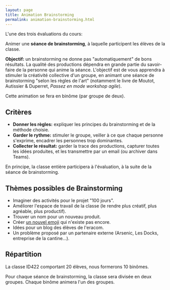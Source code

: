 ```yaml
---
layout: page
title: Animation Brainstorming
permalink: animation-brainstorming.html
---
```


L'une des trois évaluations du cours: 

Animer une **séance de brainstorming**, à laquelle participent les élèves de la classe.

**Objectif:** un brainstorming ne donne pas "automatiquement" de bons résultats. La qualité des productions dépendra en grande partie du savoir-faire de la personne qui anime la séance. L'objectif est de vous apprendra à stimuler la créativité collective d'un groupe, en animant une séance de brainstorming "selon les règles de l'art" (notamment le livre de Moutot, Autissier & Duperret, *Passez en mode workshop agile*).

Cette animation se fera en binôme (par groupe de deux).

## Critères

- **Donner les règles:** expliquer les principes du brainstorming et de la méthode choisie.
- **Garder le rythme:** stimuler le groupe, veiller à ce que chaque personne s'exprime, encadrer les personnes trop dominantes.
- **Collecter le résultat:** garder la trace des productions, capturer toutes les idées produites, et les transmettre par un email (ou archiver dans Teams).

En principe, la classe entière participera à l'évaluation, à la suite de la séance de brainstorming.

## Thèmes possibles de Brainstorming

- Imaginer des activités pour le projet "100 jours".
- Améliorer l'espace de travail de la classe (le rendre plus créatif, plus agréable, plus productif).
- Trouver un nom pour un nouveau produit.
- Créer [un nouvel emoji](https://designbriefs.ch/create-a-new-emoji/) qui n'existe pas encore.
- Idées pour un blog des élèves de l'eracom.
- Un problème proposé par un partenaire externe (Arsenic, Les Docks, entreprise de la cantine...).


## Répartition

La classe ID422 comportant 20 élèves, nous formerons 10 binômes.

Pour chaque séance de brainstorming, la classe sera divisée en deux groupes. Chaque binôme animera l'un des groupes.

